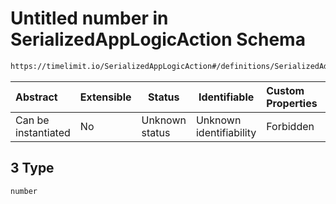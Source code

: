 # Untitled number in SerializedAppLogicAction Schema

```txt
https://timelimit.io/SerializedAppLogicAction#/definitions/SerializedAddUsedTimeActionVersion2/properties/i/items/properties/sdl/items/additionalItems/anyOf/3
```




| Abstract            | Extensible | Status         | Identifiable            | Custom Properties | Additional Properties | Access Restrictions | Defined In                                                                                            |
| :------------------ | ---------- | -------------- | ----------------------- | :---------------- | --------------------- | ------------------- | ----------------------------------------------------------------------------------------------------- |
| Can be instantiated | No         | Unknown status | Unknown identifiability | Forbidden         | Allowed               | none                | [SerializedAppLogicAction.schema.json\*](SerializedAppLogicAction.schema.json "open original schema") |

## 3 Type

`number`
